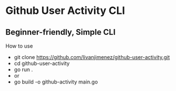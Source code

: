 # Github User Activity CLI

## Beginner-friendly, Simple CLI

How to use

- git clone https://github.com/livanjimenez/github-user-activity.git
- cd github-user-activity
- go run . <username>
- or
- go build -o github-activity main.go

